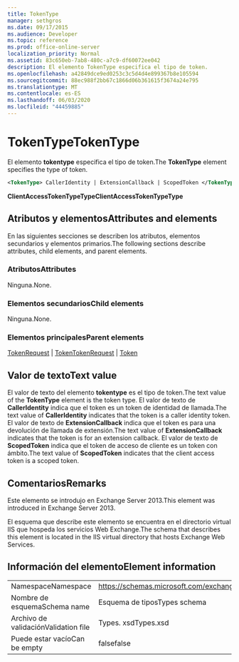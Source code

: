 ```yaml
---
title: TokenType
manager: sethgros
ms.date: 09/17/2015
ms.audience: Developer
ms.topic: reference
ms.prod: office-online-server
localization_priority: Normal
ms.assetid: 83c650eb-7ab8-480c-a7c9-df60072ee042
description: El elemento TokenType especifica el tipo de token.
ms.openlocfilehash: a42849dce9ed0253c3c5d4d4e899367b8e105594
ms.sourcegitcommit: 88ec988f2bb67c1866d06b361615f3674a24e795
ms.translationtype: MT
ms.contentlocale: es-ES
ms.lasthandoff: 06/03/2020
ms.locfileid: "44459885"
---
```

# <a name="tokentype"></a><span data-ttu-id="ac3b0-103">TokenType</span><span class="sxs-lookup"><span data-stu-id="ac3b0-103">TokenType</span></span>

<span data-ttu-id="ac3b0-104">El elemento **tokentype** especifica el tipo de token.</span><span class="sxs-lookup"><span data-stu-id="ac3b0-104">The **TokenType** element specifies the type of token.</span></span> 
  
```XML
<TokenType> CallerIdentity | ExtensionCallback | ScopedToken </TokenType>
```

 <span data-ttu-id="ac3b0-105">**ClientAccessTokenTypeType**</span><span class="sxs-lookup"><span data-stu-id="ac3b0-105">**ClientAccessTokenTypeType**</span></span>
## <a name="attributes-and-elements"></a><span data-ttu-id="ac3b0-106">Atributos y elementos</span><span class="sxs-lookup"><span data-stu-id="ac3b0-106">Attributes and elements</span></span>

<span data-ttu-id="ac3b0-107">En las siguientes secciones se describen los atributos, elementos secundarios y elementos primarios.</span><span class="sxs-lookup"><span data-stu-id="ac3b0-107">The following sections describe attributes, child elements, and parent elements.</span></span>
  
### <a name="attributes"></a><span data-ttu-id="ac3b0-108">Atributos</span><span class="sxs-lookup"><span data-stu-id="ac3b0-108">Attributes</span></span>

<span data-ttu-id="ac3b0-109">Ninguna.</span><span class="sxs-lookup"><span data-stu-id="ac3b0-109">None.</span></span>
  
### <a name="child-elements"></a><span data-ttu-id="ac3b0-110">Elementos secundarios</span><span class="sxs-lookup"><span data-stu-id="ac3b0-110">Child elements</span></span>

<span data-ttu-id="ac3b0-111">Ninguna.</span><span class="sxs-lookup"><span data-stu-id="ac3b0-111">None.</span></span>
  
### <a name="parent-elements"></a><span data-ttu-id="ac3b0-112">Elementos principales</span><span class="sxs-lookup"><span data-stu-id="ac3b0-112">Parent elements</span></span>

<span data-ttu-id="ac3b0-113">[TokenRequest](tokenrequest.md)  |  [Token](token.md)</span><span class="sxs-lookup"><span data-stu-id="ac3b0-113">[TokenRequest](tokenrequest.md) | [Token](token.md)</span></span>
  
## <a name="text-value"></a><span data-ttu-id="ac3b0-114">Valor de texto</span><span class="sxs-lookup"><span data-stu-id="ac3b0-114">Text value</span></span>

<span data-ttu-id="ac3b0-115">El valor de texto del elemento **tokentype** es el tipo de token.</span><span class="sxs-lookup"><span data-stu-id="ac3b0-115">The text value of the **TokenType** element is the token type.</span></span> <span data-ttu-id="ac3b0-116">El valor de texto de **CallerIdentity** indica que el token es un token de identidad de llamada.</span><span class="sxs-lookup"><span data-stu-id="ac3b0-116">The text value of **CallerIdentity** indicates that the token is a caller identity token.</span></span> <span data-ttu-id="ac3b0-117">El valor de texto de **ExtensionCallback** indica que el token es para una devolución de llamada de extensión.</span><span class="sxs-lookup"><span data-stu-id="ac3b0-117">The text value of **ExtensionCallback** indicates that the token is for an extension callback.</span></span> <span data-ttu-id="ac3b0-118">El valor de texto de **ScopedToken** indica que el token de acceso de cliente es un token con ámbito.</span><span class="sxs-lookup"><span data-stu-id="ac3b0-118">The text value of **ScopedToken** indicates that the client access token is a scoped token.</span></span> 
  
## <a name="remarks"></a><span data-ttu-id="ac3b0-119">Comentarios</span><span class="sxs-lookup"><span data-stu-id="ac3b0-119">Remarks</span></span>

<span data-ttu-id="ac3b0-120">Este elemento se introdujo en Exchange Server 2013.</span><span class="sxs-lookup"><span data-stu-id="ac3b0-120">This element was introduced in Exchange Server 2013.</span></span>
  
<span data-ttu-id="ac3b0-121">El esquema que describe este elemento se encuentra en el directorio virtual IIS que hospeda los servicios Web Exchange.</span><span class="sxs-lookup"><span data-stu-id="ac3b0-121">The schema that describes this element is located in the IIS virtual directory that hosts Exchange Web Services.</span></span>
  
## <a name="element-information"></a><span data-ttu-id="ac3b0-122">Información del elemento</span><span class="sxs-lookup"><span data-stu-id="ac3b0-122">Element information</span></span>

|||
|:-----|:-----|
|<span data-ttu-id="ac3b0-123">Namespace</span><span class="sxs-lookup"><span data-stu-id="ac3b0-123">Namespace</span></span>  <br/> |https://schemas.microsoft.com/exchange/services/2006/types  <br/> |
|<span data-ttu-id="ac3b0-124">Nombre de esquema</span><span class="sxs-lookup"><span data-stu-id="ac3b0-124">Schema name</span></span>  <br/> |<span data-ttu-id="ac3b0-125">Esquema de tipos</span><span class="sxs-lookup"><span data-stu-id="ac3b0-125">Types schema</span></span>  <br/> |
|<span data-ttu-id="ac3b0-126">Archivo de validación</span><span class="sxs-lookup"><span data-stu-id="ac3b0-126">Validation file</span></span>  <br/> |<span data-ttu-id="ac3b0-127">Types. xsd</span><span class="sxs-lookup"><span data-stu-id="ac3b0-127">Types.xsd</span></span>  <br/> |
|<span data-ttu-id="ac3b0-128">Puede estar vacío</span><span class="sxs-lookup"><span data-stu-id="ac3b0-128">Can be empty</span></span>  <br/> |<span data-ttu-id="ac3b0-129">false</span><span class="sxs-lookup"><span data-stu-id="ac3b0-129">false</span></span>  <br/> |
   

